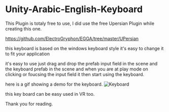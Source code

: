 # Unity-Arabic-English-Keyboard

This Plugin is totaly free to use, I did use the free Upersian Plugin while creating this one.

https://github.com/ElectroGryphon/EGGA/tree/master/UPersian

this keyboard is based on the windows keyboard style it's easy to change it to fit your application

it's easy to use just drag and drop the prefab input field in the scene and the keyboard prefab in the scene and when you are at play mode on clicking or foucsing the input field it then start using the keyboard.

here is a gif showing a demo for the keyboard.
![Keyboard](https://user-images.githubusercontent.com/12146382/177014100-bb6dd196-0217-4342-81fd-f0434f266a54.gif)

this key board can be easy used in VR too.

Thank you for reading.

